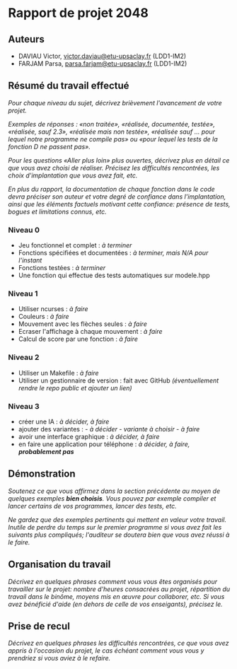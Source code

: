 # Rapport de projet 2048

## Auteurs

- DAVIAU Victor, victor.daviau@etu-upsaclay.fr (LDD1-IM2)
- FARJAM Parsa, parsa.farjam@etu-upsaclay.fr (LDD1-IM2)


## Résumé du travail effectué

*Pour chaque niveau du sujet, décrivez brièvement l'avancement de votre projet.*

*Exemples de réponses : «non traitée», «réalisée, documentée, testée», «réalisée, sauf 2.3», «réalisée mais non testée», «réalisée sauf ... pour lequel notre programme ne compile pas» ou «pour lequel les tests de la fonction D ne passent pas».*

*Pour les questions «Aller plus loin» plus ouvertes, décrivez plus en détail ce que vous avez choisi de réaliser. Précisez les difficultés rencontrées, les choix d'implantation que vous avez fait, etc.*

*En plus du rapport, la documentation de chaque fonction dans le code devra préciser son auteur et votre degré de confiance dans l'implantation, ainsi que les éléments factuels motivant cette confiance: présence de tests, bogues et limitations connus, etc.*

### Niveau 0
- Jeu fonctionnel et complet : *à terminer*
- Fonctions spécifiées et documentées : *à terminer, mais N/A pour l'instant*
- Fonctions testées : *à terminer*
- Une fonction qui effectue des tests automatiques sur modele.hpp

### Niveau 1
- Utiliser ncurses : *à faire*
- Couleurs : *à faire*
- Mouvement avec les flèches seules : *à faire*
- Ecraser l'affichage à chaque mouvement : *à faire*
- Calcul de score par une fonction : *à faire*

### Niveau 2
- Utiliser un Makefile : *à faire*
- Utiliser un gestionnaire de version : fait avec GitHub *(éventuellement rendre le repo public et ajouter un lien)*

### Niveau 3
- créer une IA : *à décider, à faire*
- ajouter des variantes :
      - *à décider*
      - *variante à choisir*
      - *à faire*
- avoir une interface graphique : *à décider, à faire*
- en faire une application pour téléphone : *à décider, à faire, **probablement pas***


## Démonstration

*Soutenez ce que vous affirmez dans la section précédente au moyen de quelques exemples **bien choisis**. Vous pouvez par exemple compiler et lancer certains de vos programmes, lancer des tests, etc.*

*Ne gardez que des exemples pertinents qui mettent en valeur votre travail. Inutile de perdre du temps sur le premier programme si vous avez fait les suivants plus compliqués; l'auditeur se doutera bien que vous avez réussi à le faire.*


## Organisation du travail

*Décrivez en quelques phrases comment vous vous êtes organisés pour travailler sur le projet: nombre d'heures consacrées au projet, répartition du travail dans le binôme, moyens mis en œuvre pour collaborer, etc. Si vous avez bénéficié d'aide (en dehors de celle de vos enseigants), précisez le.*



## Prise de recul

*Décrivez en quelques phrases les difficultés rencontrées, ce que vous avez appris à l'occasion du projet, le cas échéant comment vous vous y prendriez si vous aviez à le refaire.*
